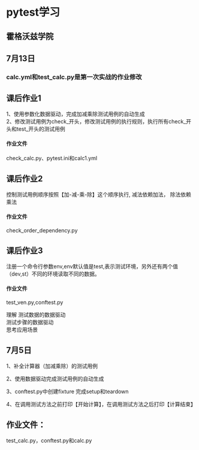 # pytest学习
## 霍格沃兹学院
## 7月13日
### calc.yml和test_calc.py是第一次实战的作业修改

## 课后作业1
1、使用参数化数据驱动，完成加减乘除测试用例的自动生成\
2、修改测试用例为check_开头，修改测试用例的执行规则，执行所有check_开头和test_开头的测试用例
#### 作业文件
check_calc.py、pytest.ini和calc1.yml

## 课后作业2
控制测试用例顺序按照【加-减-乘-除】这个顺序执行,
减法依赖加法， 除法依赖乘法
#### 作业文件
check_order_dependency.py


## 课后作业3
注册一个命令行参数env,env默认值是test,表示测试环境，另外还有两个值 （dev,st）不同的环境读取不同的数据。
#### 作业文件 
test_ven.py,conftest.py

理解
测试数据的数据驱动\
测试步骤的数据驱动\
思考应用场景




## 7月5日

1、补全计算器（加减乘除）的测试用例

2、使用数据驱动完成测试用例的自动生成

3、conftest.py中创建fixture 完成setup和teardown

4、在调用测试方法之前打印【开始计算】，在调用测试方法之后打印【计算结束】

## 作业文件：
test_calc.py，conftest.py和calc.py


